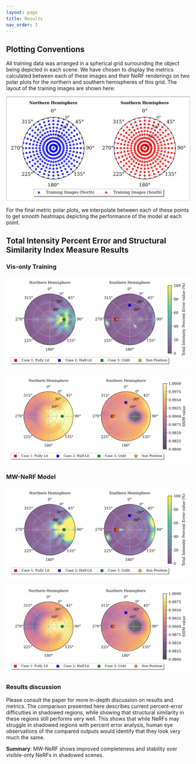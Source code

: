```yaml
---
layout: page
title: Results
nav_order: 3
---
```


## Plotting Conventions

All training data was arranged in a spherical grid surrounding the object being depicted in each scene. We have chosen to display the metrics calculated between each of these images and their NeRF renderings on two polar plots for the northern and southern hemispheres of this grid. The layout of the training images are shown here: 

<p align="center">
  <img src="https://raw.githubusercontent.com/Logggy/MW-NeRF-Project/main/assets/TrainingSet.png" alt="MW-NeRF Training Positions" width="600">
</p>

For the final metric polar plots, we interpolate between each of these points to get smooth heatmaps depicting the performance of the model at each point.

## Total Intensity Percent Error and Structural Similarity Index Measure Results

### Vis-only Training

<p align="center">
  <img src="https://raw.githubusercontent.com/Logggy/MW-NeRF-Project/main/assets/hubble_percent.png" alt="MW-NeRF Side-by-side Results" width="600">
</p>

<p align="center">
  <img src="https://raw.githubusercontent.com/Logggy/MW-NeRF-Project/main/assets/hubble_ssim.png" alt="MW-NeRF Side-by-side Results" width="600">
</p>

### MW-NeRF Model

<p align="center">
  <img src="https://raw.githubusercontent.com/Logggy/MW-NeRF-Project/main/assets/hubble_ir_percent.png" alt="MW-NeRF Side-by-side Results" width="600">
</p>

<p align="center">
  <img src="https://raw.githubusercontent.com/Logggy/MW-NeRF-Project/main/assets/hubble_ir_ssim.png" alt="MW-NeRF Side-by-side Results" width="600">
</p>

### Results discussion

Please consult the paper for more in-depth discussion on results and metrics. The comparison presented here describes current percent-error difficulties in shadowed regions, while showing that structural similarity in these regions still performs very well. This shows that while NeRFs may struggle in shadowed regions with percent error analysis, human eye observations of the compared outputs would identify that they look very much the same.

**Summary**: MW-NeRF shows improved completeness and stability over visible-only NeRFs in shadowed scenes.
